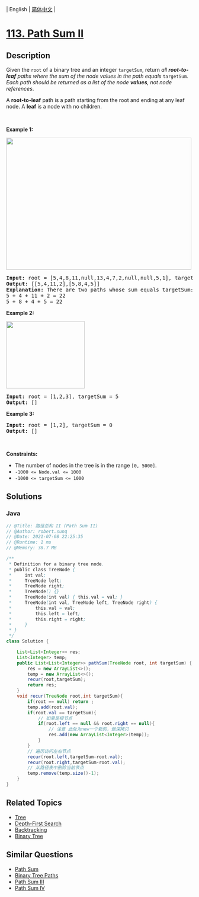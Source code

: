 
| English | [简体中文](README.md) |

# [113. Path Sum II](https://leetcode.cn//problems/path-sum-ii/)

## Description

<p>Given the <code>root</code> of a binary tree and an integer <code>targetSum</code>, return <em>all <strong>root-to-leaf</strong> paths where the sum of the node values in the path equals </em><code>targetSum</code><em>. Each path should be returned as a list of the node <strong>values</strong>, not node references</em>.</p>

<p>A <strong>root-to-leaf</strong> path is a path starting from the root and ending at any leaf node. A <strong>leaf</strong> is a node with no children.</p>

<p>&nbsp;</p>
<p><strong class="example">Example 1:</strong></p>
<img alt="" src="https://assets.leetcode.com/uploads/2021/01/18/pathsumii1.jpg" style="width: 500px; height: 356px;" />
<pre>
<strong>Input:</strong> root = [5,4,8,11,null,13,4,7,2,null,null,5,1], targetSum = 22
<strong>Output:</strong> [[5,4,11,2],[5,8,4,5]]
<strong>Explanation:</strong> There are two paths whose sum equals targetSum:
5 + 4 + 11 + 2 = 22
5 + 8 + 4 + 5 = 22
</pre>

<p><strong class="example">Example 2:</strong></p>
<img alt="" src="https://assets.leetcode.com/uploads/2021/01/18/pathsum2.jpg" style="width: 212px; height: 181px;" />
<pre>
<strong>Input:</strong> root = [1,2,3], targetSum = 5
<strong>Output:</strong> []
</pre>

<p><strong class="example">Example 3:</strong></p>

<pre>
<strong>Input:</strong> root = [1,2], targetSum = 0
<strong>Output:</strong> []
</pre>

<p>&nbsp;</p>
<p><strong>Constraints:</strong></p>

<ul>
	<li>The number of nodes in the tree is in the range <code>[0, 5000]</code>.</li>
	<li><code>-1000 &lt;= Node.val &lt;= 1000</code></li>
	<li><code>-1000 &lt;= targetSum &lt;= 1000</code></li>
</ul>


## Solutions


### Java

```Java
// @Title: 路径总和 II (Path Sum II)
// @Author: robert.sunq
// @Date: 2021-07-08 22:25:35
// @Runtime: 1 ms
// @Memory: 38.7 MB

/**
 * Definition for a binary tree node.
 * public class TreeNode {
 *     int val;
 *     TreeNode left;
 *     TreeNode right;
 *     TreeNode() {}
 *     TreeNode(int val) { this.val = val; }
 *     TreeNode(int val, TreeNode left, TreeNode right) {
 *         this.val = val;
 *         this.left = left;
 *         this.right = right;
 *     }
 * }
 */
class Solution {

    List<List<Integer>> res;
    List<Integer> temp;
    public List<List<Integer>> pathSum(TreeNode root, int targetSum) {
        res = new ArrayList<>();
        temp = new ArrayList<>();
        recur(root,targetSum);
        return res;
    }
    void recur(TreeNode root,int targetSum){
        if(root == null) return ;
        temp.add(root.val);
        if(root.val == targetSum){
            // 如果是根节点
            if(root.left == null && root.right == null){
                // 注意 此处为new一个新的，做深拷贝
                res.add(new ArrayList<Integer>(temp));
            }
        }
        // 遍历访问左右节点
        recur(root.left,targetSum-root.val);
        recur(root.right,targetSum-root.val);
        // 从路径表中删除当前节点
        temp.remove(temp.size()-1);
    }
}
```



## Related Topics

- [Tree](https://leetcode.cn//tag/tree)
- [Depth-First Search](https://leetcode.cn//tag/depth-first-search)
- [Backtracking](https://leetcode.cn//tag/backtracking)
- [Binary Tree](https://leetcode.cn//tag/binary-tree)

## Similar Questions

- [Path Sum](../path-sum/README_EN.md)
- [Binary Tree Paths](../binary-tree-paths/README_EN.md)
- [Path Sum III](../path-sum-iii/README_EN.md)
- [Path Sum IV](../path-sum-iv/README_EN.md)
